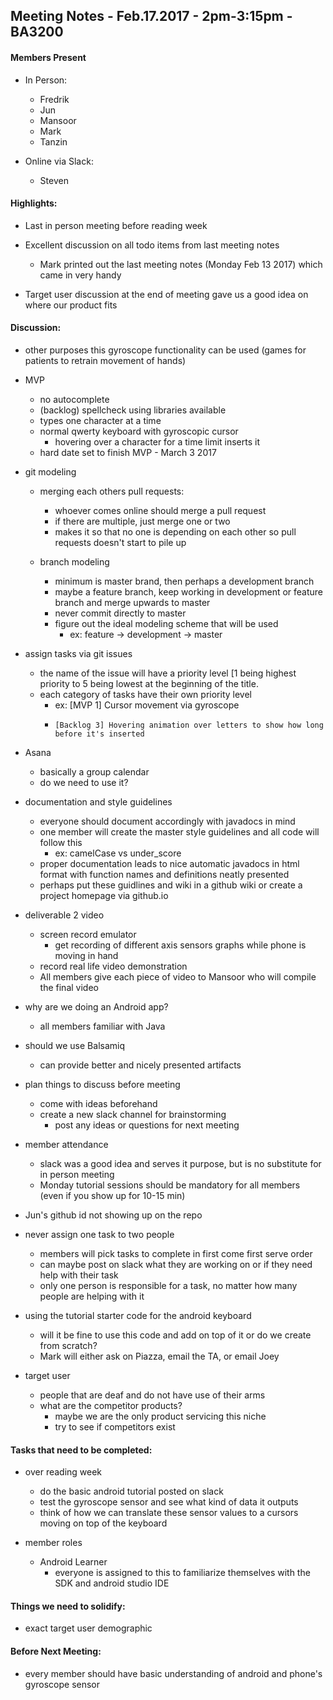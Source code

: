 ## Meeting Notes - Feb.17.2017 - 2pm-3:15pm - BA3200

#### Members Present

- In Person:
    - Fredrik
    - Jun
    - Mansoor
    - Mark
    - Tanzin

- Online via Slack:
    - Steven



#### Highlights:

- Last in person meeting before reading week

- Excellent discussion on all todo items from last meeting notes
    - Mark printed out the last meeting notes (Monday Feb 13 2017) which came in very handy

- Target user discussion at the end of meeting gave us a good idea on where our product fits




#### Discussion:
- other purposes this gyroscope functionality can be used (games for patients to retrain movement of hands)

- MVP
    - no autocomplete
    - (backlog) spellcheck using libraries available
    - types one character at a time
    - normal qwerty keyboard with gyroscopic cursor
        - hovering over a character for a time limit inserts it
    - hard date set to finish MVP - March 3 2017

- git modeling
    - merging each others pull requests:
        - whoever comes online should merge a pull request
        - if there are multiple, just merge one or two
        - makes it so that no one is depending on each other so pull requests doesn't start to pile up

    - branch modeling
        - minimum is master brand, then perhaps a development branch
        - maybe a feature branch, keep working in development or feature branch and merge upwards to master
        - never commit directly to master
        - figure out the ideal modeling scheme that will be used
            - ex: feature -> development -> master

- assign tasks via git issues
    - the name of the issue will have a priority level [1 being highest priority to 5 being lowest at the beginning of the title.
    - each category of tasks have their own priority level
        - ex: [MVP 1] Cursor movement via gyroscope
        -     [Backlog 3] Hovering animation over letters to show how long before it's inserted

- Asana
    - basically a group calendar
    - do we need to use it?

- documentation and style guidelines
    - everyone should document accordingly with javadocs in mind
    - one member will create the master style guidelines and all code will follow this
        - ex: camelCase vs under_score
    - proper documentation leads to nice automatic javadocs in html format with function names and definitions neatly presented
    - perhaps put these guidlines and wiki in a github wiki or create a project homepage via github.io

- deliverable 2 video
    - screen record emulator
        - get recording of different axis sensors graphs while phone is moving in hand
    - record real life video demonstration
    - All members give each piece of video to Mansoor who will compile the final video

- why are we doing an Android app?
    - all members familiar with Java

- should we use Balsamiq
    - can provide better and nicely presented artifacts

- plan things to discuss before meeting
    - come with ideas beforehand
    - create a new slack channel for brainstorming
        - post any ideas or questions for next meeting

- member attendance
    - slack was a good idea and serves it purpose, but is no substitute for in person meeting
    - Monday tutorial sessions should be mandatory for all members (even if you show up for 10-15 min)

- Jun's github id not showing up on the repo

- never assign one task to two people
    - members will pick tasks to complete in first come first serve order
    - can maybe post on slack what they are working on or if they need help with their task
    - only one person is responsible for a task, no matter how many people are helping with it

- using the tutorial starter code for the android keyboard
    - will it be fine to use this code and add on top of it or do we create from scratch?
    - Mark will either ask on Piazza, email the TA, or email Joey

- target user
    - people that are deaf and do not have use of their arms
    - what are the competitor products?
        - maybe we are the only product servicing this niche
        - try to see if competitors exist




#### Tasks that need to be completed:

- over reading week
    - do the basic android tutorial posted on slack
    - test the gyroscope sensor and see what kind of data it outputs
    - think of how we can translate these sensor values to a cursors moving on top of the keyboard

- member roles
    - Android Learner
        - everyone is assigned to this to familiarize themselves with the SDK and android studio IDE




#### Things we need to solidify:

- exact target user demographic



#### Before Next Meeting:

- every member should have basic understanding of android and phone's gyroscope sensor



